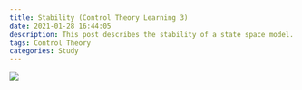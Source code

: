 ```yaml
---
title: Stability (Control Theory Learning 3)
date: 2021-01-28 16:44:05
description: This post describes the stability of a state space model.
tags: Control Theory
categories: Study
---
```


![](https://i.imgur.com/bgHJhtt.png)
